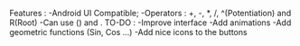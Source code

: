 Features : 
	-Android UI Compatible;
	-Operators : +, -, *, /, ^(Potentiation) and R(Root)
	-Can use () and .
TO-DO :
	-Improve interface
	-Add animations
	-Add geometric functions (Sin, Cos ...)
	-Add nice icons to the buttons
